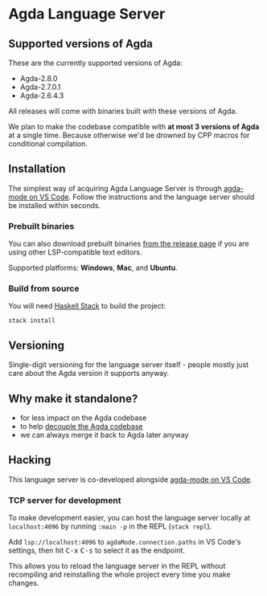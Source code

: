 # Agda Language Server

## Supported versions of Agda

These are the currently supported versions of Agda:
* Agda-2.8.0
* Agda-2.7.0.1
* Agda-2.6.4.3

All releases will come with binaries built with these versions of Agda.

We plan to make the codebase compatible with **at most 3 versions of Agda** at a single time. Because otherwise we'd be drowned by CPP macros for conditional compilation.

## Installation

The simplest way of acquiring Agda Language Server is through [agda-mode on VS Code](https://github.com/banacorn/agda-mode-vscode#agda-language-server).
Follow the instructions and the language server should be installed within seconds.

### Prebuilt binaries

You can also download prebuilt binaries [from the release page](https://github.com/banacorn/agda-language-server/releases) if you are using other LSP-compatible text editors.

Supported platforms: **Windows**, **Mac**, and **Ubuntu**.

### Build from source

You will need [Haskell Stack](https://docs.haskellstack.org/en/stable/README/) to build the project:

```
stack install
```

## Versioning

Single-digit versioning for the language server itself - people mostly just care about the Agda version it supports anyway.

## Why make it standalone?

* for less impact on the Agda codebase
* to help [decouple the Agda codebase](https://github.com/agda/agda/projects/5)
* we can always merge it back to Agda later anyway

## Hacking

This language server is co-developed alongside [agda-mode on VS Code](https://github.com/banacorn/agda-mode-vscode).

### TCP server for development

To make development easier, you can host the language server locally at `localhost:4096` by running `:main -p` in the REPL (`stack repl`).

Add `lsp://localhost:4096` to `agdaMode.connection.paths` in VS Code's settings, then hit <kbd>C-x</kbd> <kbd>C-s</kbd> to select it as the endpoint.

This allows you to reload the language server in the REPL without recompiling and reinstalling the whole project every time you make changes.

